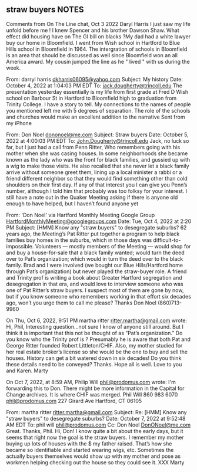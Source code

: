 ## straw buyers NOTES


Comments from On The Line chat, Oct 3 2022
Daryl Harris
I just saw my life unfold before me ! I knew Spencer and his brother Dawson Shaw. What effect did housing have on The GI bill on blacks ?My dad had a white lawyer buy our home in Bloomfield. I went from Wish school in Hartford to Blue Hills school in Bloomfield in 1964.
The intergration of schools in Bloomfield is an area that should be discussed as well since Bloomfield won an all America award. My cousin jumped the line as he " lived " with us during the week.

From: darryl harris <dkharris06095@yahoo.com>
Subject: My history
Date: October 4, 2022 at 1:04:03 PM EDT
To: jack.dougherty@trincoll.edu
The presentation yesterday essentially is my life from first grade at Fred D Wish school on Barbour St in Hartford to Bloomfield high to  graduation from Trinity College. I have a story to tell. My connections to the names of people you mentioned left me with 5 degrees of separation. The role of the schools and churches would make an excellent addition to the narrative
Sent from my iPhone




From: Don Noel <dononoel@me.com>
Subject: Straw buyers
Date: October 5, 2022 at 4:00:03 PM EDT
To: John.Dougherty@trincoll.edu
Jack, no luck so far, but I just had a call from Penn Ritter, Who remembers going with his mother when she was casing houses. In some neighborhoods she became known as the lady who was the front for black families, and gussied up with a wig to make those visits. He also recalled that she never let a black family arrive without someone greet them, lining up a local minister a rabbi or a friend different neighbor so that they would find something other than cold shoulders on their first day.  If any of that interest you I can give you Penn’s number, although I told him that probably was too folksy for your interest. I still have a note out in the Quaker Meeting asking if there is anyone old enough to have helped, but I haven’t found anyone yet

From: 'Don Noel' via Hartford Monthly Meeting Google Group <HartfordMonthlyMeeting@googlegroups.com>
Date: Tue, Oct 4, 2022 at 2:20 PM
Subject: [HMM] Know any "straw buyers" to desegregate suburbs?
62 years ago, the Meeting’s Pat Ritter put together a program to help black families buy homes in the suburbs, which in those days was difficult-to-impossible.  Volunteers — mostly members of the Meeting — would shop for and buy a house-for-sale that a black family wanted; would turn the deed over to Pat’s organization; which would in turn the deed over to the black family.
Brad and I were involved (we bought our Blue Hills/Hartford home through Pat’s organization) but never played the straw-buyer role.
A friend and Trinity prof is writing a book about Greater Hartford segregation and desegregation in that era, and would love to interview someone who was one of Pat Ritter’s straw buyers.  I suspect most of them are gone by now, but if you know someone who remembers working in that effort six decades ago, won’t you urge them to call me please?
Thanks
Don Noel
(860)713-9960

On Thu, Oct 6, 2022, 9:51 PM martha ritter <ritter.martha@gmail.com> wrote:
Hi, Phil,
Interesting question…not sure I know of anyone still around.
But I think it is important that this not be thought of as “Pat’s organization.” Do you know who the Trinity prof is ? Presumably he is aware that both Pat and George Ritter founded Robert Littleton/CHIF.
Also, my mother studied for her real estate broker’s license so she would be the one to buy and sell the houses.
History can get a bit watered down in six decades! Do you think these details need to be conveyed?
Thanks.
Hope all is well.
Love to you and Karen.
Marty

On Oct 7, 2022, at 8:59 AM, Philip Will <phil@prodomus.com> wrote:
I'm forwarding this to Don. There might be more information in the Capital for Change archives. It is where CHIF was merged.
Phil Will
860 983 6070
phil@prodomus.com
227 Girard Ave
Hartford, CT 06105

From: martha ritter <ritter.martha@gmail.com>
Subject: Re: [HMM] Know any "straw buyers" to desegregate suburbs?
Date: October 7, 2022 at 9:52:48 AM EDT
To: phil will <phil@prodomus.com>
Cc: Don Noel <DonONoel@me.com>
Great. Thanks, Phil. Hi, Don!
I know quite a bit about the early days, but it seems that right now the goal is the straw buyers. I remember my mother buying up lots of houses with the $ my father raised. That’s how she became so identifiable and started wearing wigs, etc. Sometimes the actually buyers themselves would show up with my mother and pose as workmen helping checking out the house so they could see it.
XXX Marty
